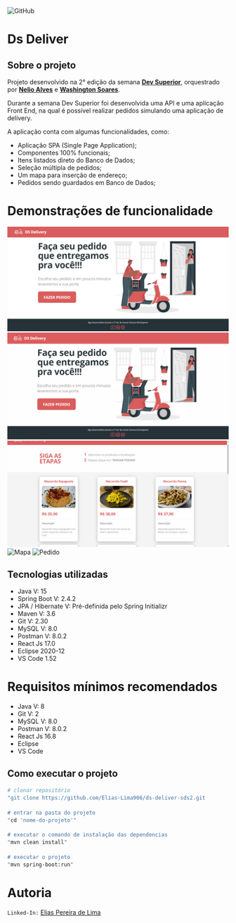 ![GitHub](https://img.shields.io/github/license/Elias-Lima906/trilha-de-conhecimento-back-end-java)

# Ds Deliver

## Sobre o projeto

Projeto desenvolvido na 2° edição da semana [**Dev Superior**](https://www.youtube.com/c/DevSuperior/featured), 
orquestrado por [**Nelio Alves**](https://www.linkedin.com/in/nelio-alves) e [**Washington Soares**](https://www.linkedin.com/in/washington-soares-braga).

Durante a semana Dev Superior foi desenvolvida uma API e uma aplicação Front End, na qual é possível realizar pedidos
simulando uma aplicação de delivery.

A aplicação conta com algumas funcionalidades, como:

- Aplicação SPA (Single Page Application);
- Componentes 100% funcionais;
- Itens listados direto do Banco de Dados;
- Seleção múltipla de pedidos;
- Um mapa para inserção de endereço;
- Pedidos sendo guardados em Banco de Dados;

# Demonstrações de funcionalidade



![Pagina inicial estatica](https://github.com/Elias-Lima906/ds-deliver-sds2/blob/main/images/Pag%20Inicial%20Estatica.png)
![Pagina inicial](https://github.com/Elias-Lima906/ds-deliver-sds2/blob/main/images/Pag%20Inicial.gif)
![Seleção](https://github.com/Elias-Lima906/ds-deliver-sds2/blob/main/images/Sele%C3%A7%C3%A3o.gif)
![Mapa](https://github.com/Elias-Lima906/ds-deliver-sds2/blob/main/images/Mapa.gif)
![Pedido](https://github.com/Elias-Lima906/ds-deliver-sds2/blob/main/images/Pedido.gif)
 
 
 ## Tecnologias utilizadas

- Java V: 15
- Spring Boot V: 2.4.2
- JPA / Hibernate V: Pré-definida pelo Spring Initializr
- Maven V: 3.6
- Git V: 2.30
- MySQL V: 8.0
- Postman V: 8.0.2
- React Js 17.0
- Eclipse 2020-12
- VS Code 1.52

 
 # Requisitos mínimos recomendados
 
- Java V: 8
- Git V: 2
- MySQL V: 8.0
- Postman V: 8.0.2
- React Js 16.8
- Eclipse 
- VS Code

## Como executar o projeto

```bash
# clonar repositório
"git clone https://github.com/Elias-Lima906/ds-deliver-sds2.git

# entrar na pasta do projeto
"cd 'nome-do-projeto'"

# executar o comando de instalação das dependencias
"mvn clean install"

# executar o projeto
"mvn spring-boot:run"
```

# Autoria

```Linked-In:``` [Elias Pereira de Lima](https://www.linkedin.com/in/elias-lima-298373190)
